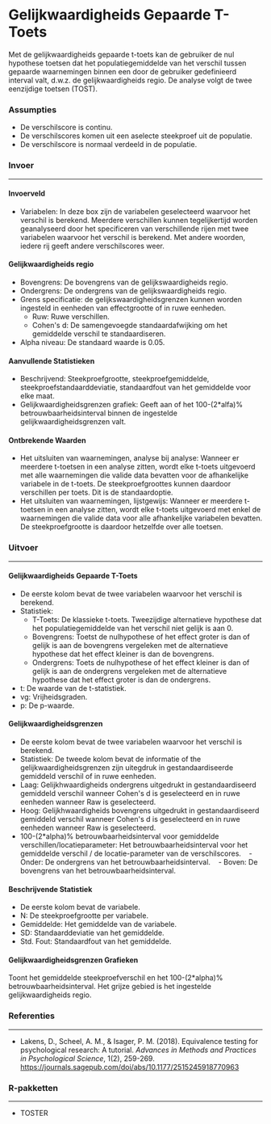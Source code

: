 Gelijkwaardigheids Gepaarde T-Toets
==========================

Met de gelijkwaardigheids gepaarde t-toets kan de gebruiker de nul hypothese toetsen dat het populatiegemiddelde van het verschil tussen gepaarde waarnemingen binnen een door de gebruiker gedefinieerd interval valt, d.w.z. de gelijkwaardigheids regio. De analyse volgt de twee eenzijdige toetsen (TOST).

### Assumpties
- De verschilscore is continu.
- De verschilscores komen uit een aselecte steekproef uit de populatie.
- De verschilscore is normaal verdeeld in de populatie.

### Invoer
-------
#### Invoerveld
- Variabelen: In deze box zijn de variabelen geselecteerd waarvoor het verschil is berekend. Meerdere verschillen kunnen tegelijkertijd worden geanalyseerd door het specificeren van verschillende rijen met twee variabelen waarvoor het verschil is berekend. Met andere woorden, iedere rij geeft andere verschilscores weer.

#### Gelijkwaardigheids regio
- Bovengrens: De bovengrens van de gelijkswaardigheids regio.
- Ondergrens: De ondergrens van de gelijkswaardigheids regio.
- Grens specificatie: de gelijkswaardigheidsgrenzen kunnen worden ingesteld in eenheden van effectgrootte of in ruwe eenheden.
  - Ruw: Ruwe verschillen.
  - Cohen's d: De samengevoegde standaardafwijking om het gemiddelde verschil te standaardiseren.
- Alpha niveau: De standaard waarde is 0.05.

#### Aanvullende Statistieken
- Beschrijvend: Steekproefgrootte, steekproefgemiddelde, steekproefstandaarddeviatie, standaardfout van het gemiddelde voor elke maat.
- Gelijkwaardigheidsgrenzen grafiek: Geeft aan of het 100-(2*alfa)% betrouwbaarheidsinterval binnen de ingestelde gelijkwaardigheidsgrenzen valt.

#### Ontbrekende Waarden
 - Het uitsluiten van waarnemingen, analyse bij analyse: Wanneer er meerdere t-toetsen in een analyse zitten, wordt elke t-toets uitgevoerd met alle waarnemingen die valide data bevatten voor de afhankelijke variabele in de t-toets. De steekproefgroottes kunnen daardoor verschillen per toets. Dit is de standaardoptie.
 - Het uitsluiten van waarnemingen, lijstgewijs: Wanneer er meerdere t-toetsen in een analyse zitten, wordt elke t-toets uitgevoerd met enkel de waarnemingen die valide data voor alle afhankelijke variabelen bevatten. De steekproefgrootte is daardoor hetzelfde over alle toetsen.

### Uitvoer
-------
#### Gelijkwaardigheids Gepaarde T-Toets
- De eerste kolom bevat de twee variabelen waarvoor het verschil is berekend.
- Statistiek:
  - T-Toets: De klassieke t-toets. Tweezijdige alternatieve hypothese dat het populatiegemiddelde van het verschil niet gelijk is aan 0.
  - Bovengrens: Toetst de nulhypothese of het effect groter is dan of gelijk is aan de bovengrens vergeleken met de alternatieve hypothese dat het effect kleiner is dan de bovengrens.
  - Ondergrens: Toets de nulhypothese of het effect kleiner is dan of gelijk is aan de ondergrens vergeleken met de alternatieve hypothese dat het effect groter is dan de ondergrens.
- t: De waarde van de t-statistiek.
- vg: Vrijheidsgraden.
- p: De p-waarde.

#### Gelijkwaardigheidsgrenzen
- De eerste kolom bevat de twee variabelen waarvoor het verschil is berekend.
- Statistiek: De tweede kolom bevat de informatie of the gelijkwaardigheidsgrenzen zijn uitegdruk in gestandaardiseerde gemiddeld verschil of in ruwe eenheden.
- Laag: Gelijkhwaardigheids ondergrens uitgedrukt in gestandaardiseerd gemiddeld verschil wanneer Cohen's d is geselecteerd en in ruwe eenheden wanneer Raw is geselecteerd.
- Hoog: Gelijkhwaardigheids bovengrens uitgedrukt in gestandaardiseerd gemiddeld verschil wanneer Cohen's d is geselecteerd en in ruwe eenheden wanneer Raw is geselecteerd.
- 100-(2*alpha)% betrouwbaarheidsinterval voor gemiddelde verschillen/locatieparameter: Het betrouwbaarheidsinterval voor het gemiddelde verschil / de locatie-parameter van de verschilscores.
   - Onder: De ondergrens van het betrouwbaarheidsinterval.
   - Boven: De bovengrens van het betrouwbaarheidsinterval.

#### Beschrijvende Statistiek
- De eerste kolom bevat de variabele.
- N: De steekproefgrootte per variabele.
- Gemiddelde: Het gemiddelde van de variabele.
- SD: Standaarddeviatie van het gemiddelde.
- Std. Fout: Standaardfout van het gemiddelde.

#### Gelijkwaardigheidsgrenzen Grafieken
Toont het gemiddelde steekproefverschil en het 100-(2*alpha)% betrouwbaarheidsinterval. Het grijze gebied is het ingestelde gelijkwaardigheids regio.

### Referenties
-------
- Lakens, D., Scheel, A. M., & Isager, P. M. (2018). Equivalence testing for psychological research: A tutorial. *Advances in Methods and Practices in Psychological Science*, 1(2), 259-269. <a href="https://journals.sagepub.com/doi/abs/10.1177/2515245918770963">https://journals.sagepub.com/doi/abs/10.1177/2515245918770963</a>

### R-pakketten
---
- TOSTER
